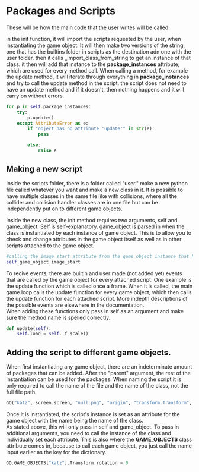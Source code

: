 # Packages and Scripts

These will be how the main code that the user writes will be called. <br />

in the init function, it will import the scripts requested by the user, when instantiating the game object. It will then make two versions of the string, one that has the builtins folder in scripts as the destination adn one with the user folder. then it calls _import_class_from_string to get an instance of that class. it then will add that instance to the __package_instances__ attribute, which are used for every method call. When calling a method, for example the update method, it will iterate through everything in __package_instances__ and try to call the update method in the script. the script does not need to have an update method and if it doesn't, then nothing happens and it will carry on without errors. 
```python
for p in self.package_instances:
	try:
		p.update()
	except AttributeError as e:
		if "object has no attribute 'update'" in str(e):
			pass

		else:
			raise e
```

## Making a new script
Inside the scripts folder, there is a folder called "user." make a new python file called whatever you want and make a new class in it. It is possible to have multiple classes in the same file like with collisions, where all the collider and collision handler classes are in one file but can be independently put on to different game objects. <br />

Inside the new class, the init method requires two arguments, self and game_object. Self is self-explanatory. game_object is parsed in when the class is instantiated by each instance of game object. This is to allow you to check and change attributes in the game object itself as well as in other scripts attached to the game object. 
```python
#calling the image_start attribute from the game object instance that has this instance of Transform. 
self.game_object.image_start
```
To recive events, there are builtin and user made (not added yet) events that are called by the game object for every attached script. One example is the update function which is called once a frame. When it is called, the main game loop calls the update function for every game object, which then calls the update function for each attached script. More indepth descriptions of the possible events are elsewhere in the documentation. <br />
When adding these functions only pass in self as an argument and make sure the method name is spelled correctly. 
```python
def update(self):
	self.load = self._f_scale()
```
## Adding the script to different game objects. 
When first instantiating any game object, there are an indeterminate amount of packages that can be added. After the "parent" argument, the rest of the instantiation can be used for the packages. When naming the script it is only required to call the name of the file and the name of the class, not the full file path.<br />
```python
GO("katz", screen.screen, "null.png", "origin", "transform.Transform", "Collider2D.RectangleCollider2D", "player_movement.PlayerMovement")
``` 
Once it is instantiated, the script's instance is set as an attribute for the game object with the name being the name of the class.<br />
As stated above, this will only pass in self and game_object. To pass in additional arguments, you need to call the instance of the class and individually set each attribute. This is also where the __GAME_OBJECTS__ class attribute comes in, because to call each game object, you just call the name input earlier as the key for the dictionary. 
```python 
GO.GAME_OBJECTS["katz"].Transform.rotation = 0
```